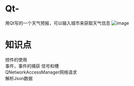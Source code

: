 # Qt-
用Qt写的一个天气预报，可以输入城市来获取天气信息
![image](https://github.com/user-attachments/assets/b152f398-9b29-4121-95c8-af9b7475907a)  
# 知识点  
控件的使用  
事件，事件的捕获 
信号和槽  
QNetworkAccessManager网络请求  
解析Json数据  


